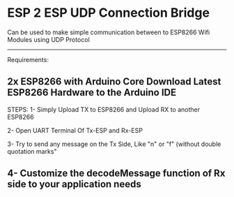 # ESP 2 ESP UDP Connection Bridge

Can be used to make simple communication between to ESP8266 Wifi Modules using UDP Protocol


----------------------------------------------
Requirements:

2x ESP8266 with Arduino Core
Download Latest ESP8266 Hardware to the Arduino IDE
----------------------------------------------
STEPS:
1- Simply Upload TX to ESP8266
and Upload RX to another ESP8266


2- Open UART Terminal Of Tx-ESP and Rx-ESP

3- Try to send any message on the Tx Side, Like "n" or "f" (without  double quotation  marks"

4- Customize the decodeMessage function of Rx side to your application needs
----------------------------------------------